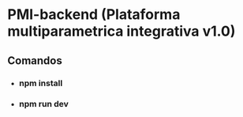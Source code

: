 <h1>PMI-backend (Plataforma multiparametrica integrativa v1.0)</h1>

<h2>Comandos</h2>
<ul>
    <li><h3>npm install</h3></li>
    <li><h3>npm run dev</h3></li>
</ul>

